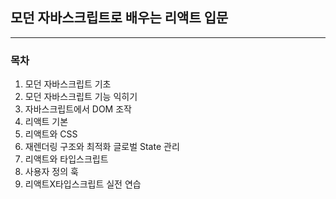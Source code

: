 ## 모던 자바스크립트로 배우는 리액트 입문

------------
### 목차
 1. 모던 자바스크립트 기초 
 2. 모던 자바스크립트 기능 익히기 
 3. 자바스크립트에서 DOM 조작 
 4. 리액트 기본 
 5. 리액트와 CSS 
 6. 재렌더링 구조와 최적화 글로벌 State 관리 
 7. 리액트와 타입스크립트 
 8. 사용자 정의 훅 
 9. 리액트X타입스크립트 실전 연습